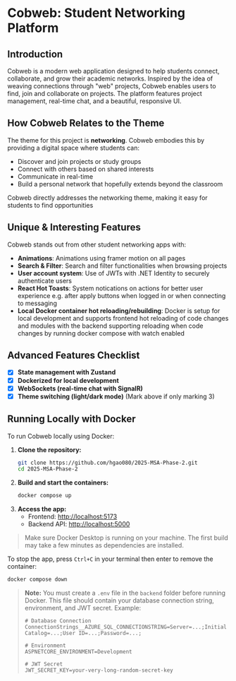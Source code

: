 # Cobweb: Student Networking Platform

## Introduction
Cobweb is a modern web application designed to help students connect, collaborate, and grow their academic networks. Inspired by the idea of weaving connections through "web" projects, Cobweb enables users to find, join and collaborate on projects. The platform features project management, real-time chat, and a beautiful, responsive UI.

## How Cobweb Relates to the Theme
The theme for this project is **networking**. Cobweb embodies this by providing a digital space where students can:
- Discover and join projects or study groups
- Connect with others based on shared interests
- Communicate in real-time
- Build a personal network that hopefully extends beyond the classroom

Cobweb directly addresses the networking theme, making it easy for students to find opportunities

## Unique & Interesting Features
Cobweb stands out from other student networking apps with:
- **Animations**: Animations using framer motion on all pages
- **Search & Filter**: Search and filter functionalities when browsing projects
- **User account system**: Use of JWTs with .NET Identity to securely authenticate users
- **React Hot Toasts**: System notications on actions for better user experience e.g. after apply buttons when logged in or when connecting to messaging
- **Local Docker container hot reloading/rebuilding**: Docker is setup for local development and supports frontend hot reloading of code changes and modules with the backend supporting reloading when code changes by running docker compose with watch enabled


## Advanced Features Checklist
- [x] **State management with Zustand**
- [x] **Dockerized for local development**
- [x] **WebSockets (real-time chat with SignalR)**
- [x] **Theme switching (light/dark mode)** (Mark above if only marking 3)

## Running Locally with Docker

To run Cobweb locally using Docker:

1. **Clone the repository:**
   ```bash
   git clone https://github.com/hgao080/2025-MSA-Phase-2.git
   cd 2025-MSA-Phase-2
   ```
2. **Build and start the containers:**
   ```bash
   docker compose up
   ```
3. **Access the app:**
   - Frontend: [http://localhost:5173](http://localhost:5173)
   - Backend API: [http://localhost:5000](http://localhost:5000)

> Make sure Docker Desktop is running on your machine. The first build may take a few minutes as dependencies are installed.

To stop the app, press `Ctrl+C` in your terminal then enter to remove the container:
```bash
docker compose down
```
> **Note:**
> You must create a `.env` file in the `backend` folder before running Docker. This file should contain your database connection string, environment, and JWT secret. Example:
>
> ```env
> # Database Connection
> ConnectionStrings__AZURE_SQL_CONNECTIONSTRING=Server=...;Initial Catalog=...;User ID=...;Password=...;
>
> # Environment
> ASPNETCORE_ENVIRONMENT=Development
>
> # JWT Secret
> JWT_SECRET_KEY=your-very-long-random-secret-key
> ```
> 
